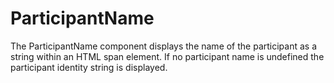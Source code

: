 <!--
!!!! Autogenerated File !!!!
This file was created by @livekit/components-docs-gen and should not be changed manually.
The contents of this file can be replaced at any time which would lead to the loss of all manual changes.
-->

# ParticipantName

The ParticipantName component displays the name of the participant as a string within an HTML span element. If no participant name is undefined the participant identity string is displayed.


